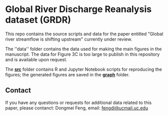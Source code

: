 # Global River Discharge Reanalysis dataset (GRDR)
This repo contains the source scripts and data for the paper entitled "Global river streamflow is shifting upstream" currently under review.

The ''data'' folder contains the data used for making the main figures in the manuscript. The data for Figure 3C is too large to publish in this repository and is available upon request.

The [**src**](https://github.com/dongmeifeng-2019/GRDR/tree/main/src) folder contains R and Jupyter Notebook scripts for reproducing the figures; the generated figures are saved in the [**graph**](https://github.com/dongmeifeng-2019/GRDR/tree/main/graph)  folder.

## Contact
If you have any questions or requests for additional data related to this paper, please contanct:
Dongmei Feng, email: fengdi@ucmail.uc.edu
